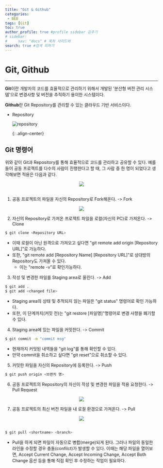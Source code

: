 ```yaml
---
title: "Git & Github"
categories:
 - BEB
tags: [Git] 
toc: true
author_profile: true #profile sidebar 감추기
# sidebar:
#     nav: "docs" # 목차 사이드바
search: true #검색 피하기
---
```




# Git, Github

----------------------

**Git**이란 개발자의 코드를 효율적으로 관리하기 위해서 개발된 '분산형 버전 관리 시스템'으로 변경사항 및 버전을 추적하기 용이한 시스템이다.

 **Github**란 Git Repository를 관리할 수 있는 클라우드 기반 서비스이다.

* Repository

  ![repository](../../images/2022-07-15-git/repo.png)
  
  {: .align-center}


## Git 명령어

위와 같이 Git과 Repository를 통해 효율적으로 코드를 관리하고 공유할 수 있다. 예를 들어 공동 프로젝트를 다수의 사람이 진행한다고 할 때, 그 사람 중 한 명이 되었다고 생각해보면 적용은 다음과 같다.

<div style="text-align: center">
  <img src="../../images/2022-07-15-git/스크린샷 2022-07-18 오전 3.06.11.png">
</div>

<br>

1) 공동 프로젝트의 파일을 자신의 Repository로 Fork해온다. ->  Fork

 <div style="text-align: center;">
   <img src="../../images/2022-07-15-git/스크린샷 2022-07-18 오전 3.01.23.png">
</div>

2) 자신의 Repository로 가져온 프로젝트 파일을 로컬(자신의 PC)로 가져온다. -> Clone

```bash
$ git clone <Repository URL>
```

  - 이때 로컬이 아닌 원격으로 가져오고 싶다면 "git remote add origin [Repository URL]"로 가능하다.
  - 또한, "git remote add [Repository Name] [Repository URL]"로 상대방의 Repository도 가져올 수 있다.
    - 이는 "remote -v"로 확인가능하다.

3) 작성 및 변경한 파일를 Staging area로 올린다. -> Add

```bash
$ git add .
$ git add <changed file>
```

  - Staging area의 상태 및 추적되지 않는 파일은 "git status" 명령어로 확인 가능하다.
  - 또한, 이 단계까지(커밋 전)는 "git restore [파일명]"명령어로 변경 사항을 폐기할 수 있다.

4) Staging area에 있는 파일을 커밋한다. -> Commit

```bash
$ git commit -m "commit msg"
```

  - 현재까지 커밋된 내역들을 "git log"를 통해 확인할 수 있다.
  - 만약 commit을 취소하고 싶다면 "git reset"으로 취소할 수 있다.

5) 커밋한 파일을 자신의 Repository에 등록한다. -> Push

```bash
$ git push origin <브랜치 명>
```

6) 공동 프로젝트의 Repository의 자신이 작성 및 변경한 파일을 적용 요청한다. -> Pull Request

 <div style="text-align: center;">
   <img src="../../images/2022-07-15-git/스크린샷 2022-07-18 오전 3.26.50.png">
</div>


7) 공동 프로젝트의 최신 버전 파일을 내 로컬 환경으로 가져온다. -> Pull

<div style="text-align:center;">
  <img src="../../images/2022-07-15-git/스크린샷 2022-07-18 오전 3.41.12.png">
</div>


<br>

```bash
$ git pull <shortname> <branch>
```

  - Pull을 하게 되면 파일이 자동으로 병합(merge)되게 된다. 그러나 파일의 동일한 라인을 수정할 경우 충돌(confilct)가 발생할 수 있다. 이때는 해당 파일을 열어보면, Accept Current Change, Accept Incoming Change, Accept Both Change 옵션 등을 통해  직접 확인 후 수정하는 작업이 필요하다.
